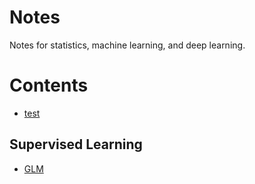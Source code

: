 # Notes
Notes for statistics, machine learning, and deep learning.

# Contents
 * [test](test.md)
## Supervised Learning
  * [GLM](./Machine%20learning/GLM.md)
